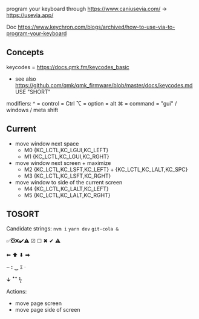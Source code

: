 program your keyboard through https://www.caniusevia.com/  -> https://usevia.app/

Doc https://www.keychron.com/blogs/archived/how-to-use-via-to-program-your-keyboard



## Concepts
keycodes = https://docs.qmk.fm/keycodes_basic
- see also https://github.com/qmk/qmk_firmware/blob/master/docs/keycodes.md USE "SHORT"

modifiers:
^ = control = Ctrl
⌥ = option = alt
⌘ = command = "gui" / windows / meta
shift




## Current
- move window next space
  - M0 {KC_LCTL,KC_LGUI,KC_LEFT}
  - M1 {KC_LCTL,KC_LGUI,KC_RGHT}
- move window next screen + maximize
  - M2 {KC_LCTL,KC_LSFT,KC_LEFT} + {KC_LCTL,KC_LALT,KC_SPC}
  - M3 {KC_LCTL,KC_LSFT,KC_RGHT}
- move window to side of the current screen
  - M4 {KC_LCTL,KC_LALT,KC_LEFT}
  - M5 {KC_LCTL,KC_LALT,KC_RGHT}


## TOSORT

Candidate strings:
`nvm i`
`yarn dev`
`git-cola &`

✅❎❌✔️⚠️
☑ ☐  ✖ ✔ ⚠

⬅ ⬆ ⬇ ⮕

ⵧ ꓽ ‿ ೱ ᐧ

ↆ ꜛꜜ
ϟ



Actions:
- move page screen
- move page side of screen
